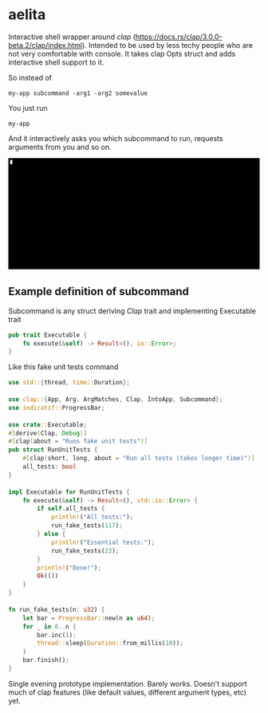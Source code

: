 # aelita
Interactive shell wrapper around *clap* (https://docs.rs/clap/3.0.0-beta.2/clap/index.html). Intended to be used by less techy people who are not very comfortable with console.
It takes clap Opts struct and adds interactive shell support to it.

So instead of 

```
my-app subcommand -arg1 -arg2 somevalue
```
You just run 
```
my-app
```
And it interactively asks you which subcommand to run, requests arguments from you and so on.

![Screenshot](doc/prototype.gif)

## Example definition of subcommand
Subcommand is any struct deriving *Clap* trait and implementing Executable trait
```rust
pub trait Executable {
    fn execute(&self) -> Result<(), io::Error>;
}
```
Like this fake unit tests command
```rust
use std::{thread, time::Duration};

use clap::{App, Arg, ArgMatches, Clap, IntoApp, Subcommand};
use indicatif::ProgressBar;

use crate::Executable;
#[derive(Clap, Debug)]
#[clap(about = "Runs fake unit tests")]
pub struct RunUnitTests {
    #[clap(short, long, about = "Run all tests (takes longer time)")]
    all_tests: bool
}

impl Executable for RunUnitTests {
    fn execute(&self) -> Result<(), std::io::Error> {
        if self.all_tests {
            println!("All tests:");
            run_fake_tests(117);
        } else {
            println!("Essential tests:");
            run_fake_tests(23);
        }
        println!("Done!");
        Ok(())
    }
}

fn run_fake_tests(n: u32) {
    let bar = ProgressBar::new(n as u64);
    for _ in 0..n {
        bar.inc(1);
        thread::sleep(Duration::from_millis(10));
    }
    bar.finish();
}
```


Single evening prototype implementation. Barely works. Doesn't support much of clap features (like default values, different argument types, etc) yet.
